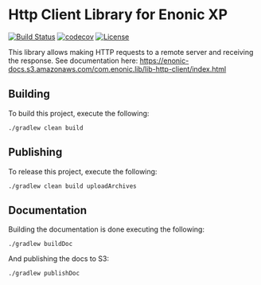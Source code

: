 Http Client Library for Enonic XP
=================================

[![Build Status](https://travis-ci.org/enonic/lib-http-client.svg?branch=master)](https://travis-ci.org/enonic/lib-http-client)
[![codecov](https://codecov.io/gh/enonic/lib-http-client/branch/master/graph/badge.svg)](https://codecov.io/gh/enonic/lib-http-client)
[![License](https://img.shields.io/github/license/enonic/lib-http-client.svg)](http://www.apache.org/licenses/LICENSE-2.0.html)

This library allows making HTTP requests to a remote server and receiving the response.
See documentation here: https://enonic-docs.s3.amazonaws.com/com.enonic.lib/lib-http-client/index.html


## Building

To build this project, execute the following:

```
./gradlew clean build
```

## Publishing

To release this project, execute the following:

```
./gradlew clean build uploadArchives
```

## Documentation

Building the documentation is done executing the following:

```
./gradlew buildDoc
```

And publishing the docs to S3:

```
./gradlew publishDoc
```
